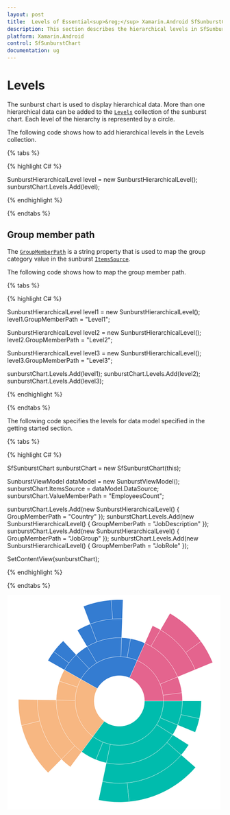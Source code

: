 ```yaml
---
layout: post
title:  Levels of Essential<sup>&reg;</sup> Xamarin.Android SfSunburstChart
description: This section describes the hierarchical levels in SfSunburstChart.
platform: Xamarin.Android
control: SfSunburstChart
documentation: ug
---
```


# Levels

The sunburst chart is used to display hierarchical data. More than one hierarchical data can be added to the [`Levels`](https://help.syncfusion.com/cr/xamarin-android/Syncfusion.SfSunburstChart.Android.SfSunburstChart.html#Syncfusion_SfSunburstChart_Android_SfSunburstChart_Levels) collection of the sunburst chart. Each level of the hierarchy is represented by a circle.

The following code shows how to add hierarchical levels in the Levels collection.

{% tabs %} 

{% highlight C# %} 

  SunburstHierarchicalLevel level = new SunburstHierarchicalLevel();
  sunburstChart.Levels.Add(level);

{% endhighlight %}

{% endtabs %} 

## Group member path

The [`GroupMemberPath`](https://help.syncfusion.com/cr/xamarin-android/Syncfusion.SfSunburstChart.Android.SunburstHierarchicalLevel.html#Syncfusion_SfSunburstChart_Android_SunburstHierarchicalLevel_GroupMemberPath) is a string property that is used to map the group category value in the sunburst [`ItemsSource`](https://help.syncfusion.com/cr/xamarin-android/Syncfusion.SfSunburstChart.Android.SfSunburstChart.html#Syncfusion_SfSunburstChart_Android_SfSunburstChart_ItemsSource).

The following code shows how to map the group member path.

{% tabs %} 

{% highlight C# %} 

  SunburstHierarchicalLevel level1 = new SunburstHierarchicalLevel();
  level1.GroupMemberPath = "Level1";

  SunburstHierarchicalLevel level2 = new SunburstHierarchicalLevel();
  level2.GroupMemberPath = "Level2";

  SunburstHierarchicalLevel level3 = new SunburstHierarchicalLevel();
  level3.GroupMemberPath = "Level3";

  sunburstChart.Levels.Add(level1);
  sunburstChart.Levels.Add(level2);
  sunburstChart.Levels.Add(level3);

{% endhighlight %}

{% endtabs %} 

The following code specifies the levels for data model specified in the getting started section.

{% tabs %} 

{% highlight C# %} 

  SfSunburstChart sunburstChart = new SfSunburstChart(this);

  SunburstViewModel dataModel = new SunburstViewModel();
  sunburstChart.ItemsSource = dataModel.DataSource;          
  sunburstChart.ValueMemberPath = "EmployeesCount";

  sunburstChart.Levels.Add(new SunburstHierarchicalLevel() { GroupMemberPath = "Country" });
  sunburstChart.Levels.Add(new SunburstHierarchicalLevel() { GroupMemberPath = "JobDescription" });
  sunburstChart.Levels.Add(new SunburstHierarchicalLevel() { GroupMemberPath = "JobGroup" });
  sunburstChart.Levels.Add(new SunburstHierarchicalLevel() { GroupMemberPath = "JobRole" });

  SetContentView(sunburstChart); 

{% endhighlight %}

{% endtabs %} 

![](Levels_images/Levels.png)

